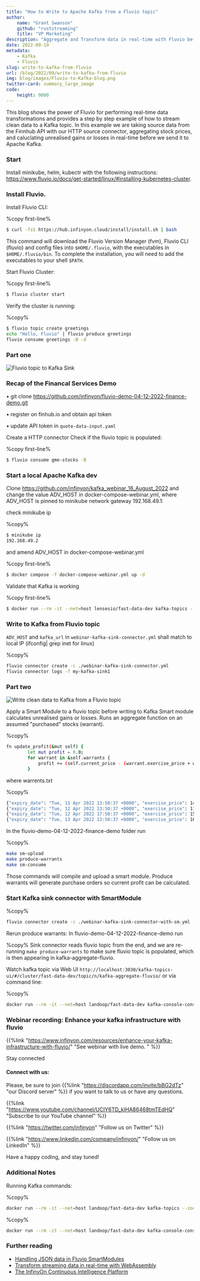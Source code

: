 ```yaml
---
title: "How to Write to Apache Kafka from a Fluvio topic"
author:
    name: "Grant Swanson"
    github: "ruststreaming"
    title: "VP Marketing"
description: "Aggregate and Transform data in real-time with Fluvio before writing to a Kafka topic"
date: 2022-09-19
metadata: 
    - Kafka
    - Fluvio   
slug: write-to-kafka-from-fluvio
url: /blog/2022/09/write-to-kafka-from-fluvio
img: blog/images/Fluvio-to-Kafka-blog.png
twitter-card: summary_large_image
code:
    height: 9000
---
```


This blog shows the power of Fluvio for performing real-time data transformations and provides a step by step example of how to stream clean data to a Kafka topic. In this example we are taking source data from the Finnhub API with our HTTP source connector, aggregating stock prices, and caluclating unrealised gains or losses in real-time before we send it to Apache Kafka.

[Fluvio]: https://fluvio.io/
[Rust]: https://www.rust-lang.org/


### Start

Install minikube, helm, kubectr with the following instructions: https://www.fluvio.io/docs/get-started/linux/#installing-kubernetes-cluster.

### Install Fluvio.

Install Fluvio CLI:

%copy first-line%
```bash
$ curl -fsS https://hub.infinyon.cloud/install/install.sh | bash
```

This command will download the Fluvio Version Manager (fvm), Fluvio CLI (fluvio) and config files into `$HOME/.fluvio`, with the executables in `$HOME/.fluvio/bin`. To complete the installation, you will need to add the executables to your shell `$PATH`.

Start Fluvio Cluster:

%copy first-line%
```bash
$ fluvio cluster start
```

Verify the cluster is running:

%copy%
```bash
$ fluvio topic create greetings
echo "Hello, Fluvio" | fluvio produce greetings
fluvio consume greetings -B -d
```



### Part one

<img src="/blog/images/fluvio-topic-kafka-sink.png"
     alt="Fluvio topic to Kafka Sink"
     style="margin: auto; max-width: 800px" />

### Recap of the Financal Services Demo

• git clone https://github.com/infinyon/fluvio-demo-04-12-2022-finance-demo.git

• register on finhub.io and obtain api token

• update API token in `quote-data-input.yaml`

Create a HTTP connector Check if the fluvio topic is populated:

%copy first-line%
```bash
$ fluvio consume gme-stocks -B
```

### Start a local Apache Kafka dev
Clone https://github.com/infinyon/kafka_webinar_16_August_2022 and change the value ADV_HOST in docker-compose-webinar.yml, where ADV_HOST is pinned to minikube network gateway 192.168.49.1:

check minikube ip

%copy%
```bash
$ minikube ip
192.168.49.2
```
and amend ADV_HOST in docker-compose-webinar.yml

%copy first-line%
```bash
$ docker compose -f docker-compose-webinar.yml up -d
```

Validate that Kafka is working

%copy first-line%
```bash
$ docker run --rm -it --net=host lensesio/fast-data-dev kafka-topics --zookeeper localhost:2181 --list
```

### Write to Kafka from Fluvio topic
 `ADV_HOST` and `kafka_url` in `webinar-kafka-sink-connector.yml` shall match to local IP (ifconfig| grep inet for linux)

%copy%
```bash
fluvio connector create -c ./webinar-kafka-sink-connector.yml
fluvio connector logs -f my-kafka-sink1
```

### Part two

<img src="/blog/images/Write-clean-data-to-Kafka-from-Fluvio-Topic.png"
     alt="Write clean data to Kafka from a Fluvio topic"
     style="margin: auto; max-width: 800px" />

Apply a Smart Module to a fluvio topic before writing to Kafka
Smart module calculates unrealised gains or losses. Runs an aggregate function on an assumed "purchased" stocks (warrant).

%copy%
```bash
fn update_profit(&mut self) {
        let mut profit = 0.0;
        for warrant in &self.warrants {
            profit += (self.current_price - (warrant.exercise_price + warrant.purchase_price))*warrant.count as f64;
        }
```

where warrents.txt

%copy%
```bash
{"expiry_date": "Tue, 11 Apr 2022 13:50:37 +0000", "exercise_price": 140.0, "purchase_price": 12.0, "count": 10}
{"expiry_date": "Tue, 12 Apr 2022 13:50:37 +0000", "exercise_price": 110.0, "purchase_price": 10.0, "count": 11}
{"expiry_date": "Tue, 12 Apr 2022 17:50:37 +0000", "exercise_price": 150.0, "purchase_price": 11.0, "count": 12}
{"expiry_date": "Tue, 13 Apr 2022 13:50:37 +0000", "exercise_price": 160.0, "purchase_price": 13.0, "count": 13}
```
 
In the fluvio-demo-04-12-2022-finance-demo folder run

%copy%
```bash
make sm-upload
make produce-warrants
make sm-consume
```

Those commands will compile and upload a smart module. Produce warrants will generate purchase orders so current profit can be calculated.

### Start Kafka sink connector with SmartModule

%copy%
```bash
fluvio connector create -c ./webinar-kafka-sink-connector-with-sm.yml
```

Rerun produce warrants: In fluvio-demo-04-12-2022-finance-demo run

%copy%
Sink connector reads fluvio topic from the end, and we are re-running `make produce-warrants` to make sure fluvio topic is populated, which is then appearing in kafka-aggregate-fluvio.

Watch kafka topic via Web UI `http://localhost:3030/kafka-topics-ui/#/cluster/fast-data-dev/topic/n/kafka-aggregate-fluvio/` or via command line:

%copy%
```bash
docker run --rm -it --net=host landoop/fast-data-dev kafka-console-consumer --topic kafka-aggregate-fluvio --bootstrap-server "192.168.1.89:9092"
```

### Webinar recording: Enhance your kafka infrastructure with fluvio

{{%link "https://www.infinyon.com/resources/enhance-your-kafka-infrastructure-with-fluvio/" "See webinar with live demo. " %}}

Stay connected

#### Connect with us:

Please, be sure to join {{%link "https://discordapp.com/invite/bBG2dTz" "our Discord server" %}} if you want to talk to us or have any questions.

{{%link "https://www.youtube.com/channel/UCIY6TD_kIHA86468tmTEdHQ" "Subscribe to our YouTube channel" %}}

{{%link "https://twitter.com/infinyon" "Follow us on Twitter" %}}

{{%link "https://www.linkedin.com/company/infinyon/" "Follow us on LinkedIn" %}}

Have a happy coding, and stay tuned!

### Additional Notes
Running Kafka commands:

%copy%
```bash
docker run --rm -it --net=host landoop/fast-data-dev kafka-topics --zookeeper localhost:2181 --list
```

%copy%
```bash
docker run --rm -it --net=host landoop/fast-data-dev kafka-console-consumer --topic kafka-aggregate-fluvio --bootstrap-server "192.168.49.1:9092"
```


### Further reading

- [Handling JSON data in Fluvio SmartModules](/blog/2022/06/smartmodule-json/)
- [Transform streaming data in real-time with WebAssembly](/blog/2021/08/smartmodule-map-use-cases/)
- [The InfinyOn Continuous Intelligence Platform](/blog/2021/10/infinyon-continuous-intelligence/)

